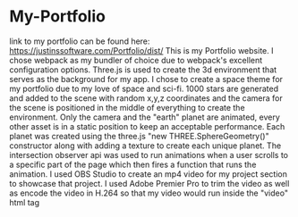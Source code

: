 # My-Portfolio
link to my portfolio can be found here: https://justinssoftware.com/Portfolio/dist/
This is my Portfolio website. I chose webpack as my bundler of choice due to webpack's excellent configuration options.
Three.js is used to create the 3d environment that serves as the background for my app. I chose to create a space theme for my portfolio due to my love of space and sci-fi.
1000 stars are generated and added to the scene with random x,y,z coordinates and the camera for the scene is positioned in the middle of everything to create the environment.
Only the camera and the "earth" planet are animated, every other asset is in a static position to keep an acceptable performance.
Each planet was created using the three.js "new THREE.SphereGeometry()" constructor along with adding a texture to create each unique planet.
The intersection observer api was used to run animations when a user scrolls to a specific part of the page which then fires a function that runs the animation.
I used OBS Studio to create an mp4 video for my project section to showcase that project. I used Adobe Premier Pro to trim the video as well as encode the video in H.264
so that my video would run inside the "video" html tag
